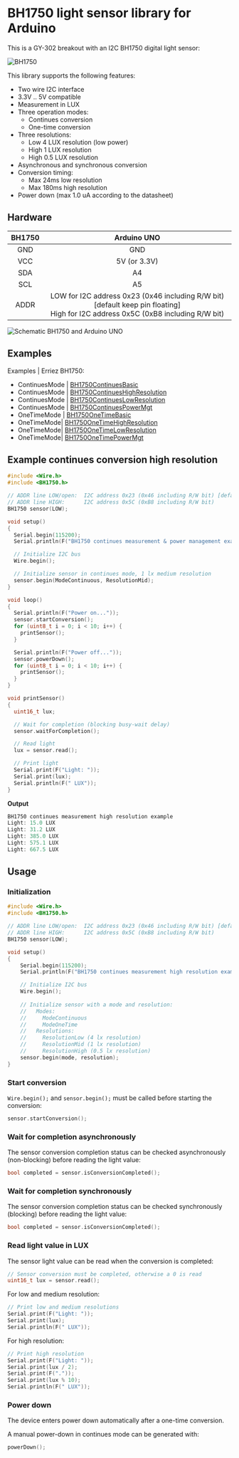 # BH1750 light sensor library for Arduino

This is a GY-302 breakout with an I2C BH1750 digital light sensor:

![BH1750](https://raw.githubusercontent.com/Erriez/ErriezBH1750/master/extras/BH1750.png)

This library supports the following features:

- Two wire I2C interface
- 3.3V .. 5V compatible
- Measurement in LUX
- Three operation modes:
  - Continues conversion
  - One-time conversion
- Three resolutions:
  - Low 4 LUX resolution (low power)
  - High 1 LUX resolution
  - High 0.5 LUX resolution
- Asynchronous and synchronous conversion
- Conversion timing:
  - Max 24ms low resolution
  - Max 180ms high resolution
- Power down (max 1.0 uA according to the datasheet)

## Hardware

| BH1750 |                         Arduino UNO                          |
| :----: | :----------------------------------------------------------: |
|  GND   |                             GND                              |
|  VCC   |                         5V (or 3.3V)                         |
|  SDA   |                              A4                              |
|  SCL   |                              A5                              |
|  ADDR  | LOW for I2C address 0x23 (0x46 including R/W bit) [default keep pin floating]<br />High for I2C address 0x5C (0xB8 including R/W bit) |

![Schematic BH1750 and Arduino UNO](https://raw.githubusercontent.com/Erriez/ErriezBH1750/master/extras/BH1750_Arduino_UNO.png)

## Examples

Examples | Erriez BH1750:

* ContinuesMode | [BH1750ContinuesBasic](https://raw.githubusercontent.com/Erriez/ErriezBH1750/master/examples/ContinuesMode/BH1750ContinuesBasic/BH1750ContinuesBasic.ino)
* ContinuesMode | [BH1750ContinuesHighResolution](https://raw.githubusercontent.com/Erriez/ErriezBH1750/master/examples/ContinuesMode/BH1750ContinuesHighResolution/BH1750ContinuesHighResolution.ino)
* ContinuesMode | [BH1750ContinuesLowResolution](https://raw.githubusercontent.com/Erriez/ErriezBH1750/master/examples/ContinuesMode/BH1750ContinuesLowResolution/BH1750ContinuesLowResolution.ino)
* ContinuesMode | [BH1750ContinuesPowerMgt](https://raw.githubusercontent.com/Erriez/ErriezBH1750/master/examples/ContinuesMode/BH1750ContinuesPowerMgt/BH1750ContinuesPowerMgt.ino)
* OneTimeMode | [BH1750OneTimeBasic](https://raw.githubusercontent.com/Erriez/ErriezBH1750/master/examples/OneTimeMode/BH1750OneTimeBasic/BH1750OneTimeBasic.ino)
* OneTimeMode| [BH1750OneTimeHighResolution](https://raw.githubusercontent.com/Erriez/ErriezBH1750/master/examples/OneTimeMode/BH1750OneTimeHighResolution/BH1750OneTimeHighResolution.ino)
* OneTimeMode| [BH1750OneTimeLowResolution](https://raw.githubusercontent.com/Erriez/ErriezBH1750/master/examples/OneTimeMode/BH1750OneTimeLowResolution/BH1750OneTimeLowResolution.ino)
* OneTimeMode| [BH1750OneTimePowerMgt](https://raw.githubusercontent.com/Erriez/ErriezBH1750/master/examples/OneTimeMode/BH1750OneTimePowerMgt/BH1750OneTimePowerMgt.ino)



## Example continues conversion high resolution

```c++
#include <Wire.h>
#include <BH1750.h>

// ADDR line LOW/open:  I2C address 0x23 (0x46 including R/W bit) [default]
// ADDR line HIGH:      I2C address 0x5C (0xB8 including R/W bit)
BH1750 sensor(LOW);

void setup()
{
  Serial.begin(115200);
  Serial.println(F("BH1750 continues measurement & power management example"));

  // Initialize I2C bus
  Wire.begin();

  // Initialize sensor in continues mode, 1 lx medium resolution
  sensor.begin(ModeContinuous, ResolutionMid);
}

void loop()
{
  Serial.println(F("Power on..."));
  sensor.startConversion();
  for (uint8_t i = 0; i < 10; i++) {
    printSensor();
  }

  Serial.println(F("Power off..."));
  sensor.powerDown();
  for (uint8_t i = 0; i < 10; i++) {
    printSensor();
  }
}

void printSensor()
{
  uint16_t lux;

  // Wait for completion (blocking busy-wait delay)
  sensor.waitForCompletion();

  // Read light
  lux = sensor.read();

  // Print light
  Serial.print(F("Light: "));
  Serial.print(lux);
  Serial.println(F(" LUX"));
}
```
**Output**
```c++
BH1750 continues measurement high resolution example
Light: 15.0 LUX
Light: 31.2 LUX
Light: 385.0 LUX
Light: 575.1 LUX
Light: 667.5 LUX
```

## Usage

### Initialization

```c++
#include <Wire.h>
#include <BH1750.h>

// ADDR line LOW/open:  I2C address 0x23 (0x46 including R/W bit) [default]
// ADDR line HIGH:      I2C address 0x5C (0xB8 including R/W bit)
BH1750 sensor(LOW);

void setup()
{
  	Serial.begin(115200);
  	Serial.println(F("BH1750 continues measurement high resolution example"));

  	// Initialize I2C bus
  	Wire.begin();
    
    // Initialize sensor with a mode and resolution:
    //   Modes:
    //     ModeContinuous
    //     ModeOneTime
    //   Resolutions:
    //     ResolutionLow (4 lx resolution)
    //     ResolutionMid (1 lx resolution)
    //     ResolutionHigh (0.5 lx resolution)
    sensor.begin(mode, resolution);
}
```

### Start conversion

```Wire.begin();``` and ```sensor.begin();``` must be called before starting the conversion:

```c++
sensor.startConversion();
```

### Wait for completion asynchronously

The sensor conversion completion status can be checked asynchronously (non-blocking) before reading the light value:

```c++
bool completed = sensor.isConversionCompleted();
```

### Wait for completion synchronously

The sensor conversion completion status can be checked synchronously (blocking) before reading the light value:

```c++
bool completed = sensor.isConversionCompleted();
```

### Read light value in LUX

The sensor light value can be read when the conversion is completed:

```c++
// Sensor conversion must be completed, otherwise a 0 is read
uint16_t lux = sensor.read();
```
For low and medium resolution:

```c++
// Print low and medium resolutions
Serial.print(F("Light: "));
Serial.print(lux);
Serial.println(F(" LUX"));
```

For high resolution:

```c++
// Print high resolution
Serial.print(F("Light: "));
Serial.print(lux / 2);
Serial.print(F("."));
Serial.print(lux % 10);
Serial.println(F(" LUX"));
```

### Power down

The device enters power down automatically after a one-time conversion.

A manual power-down in continues mode can be generated with:

```c++
powerDown();
```



